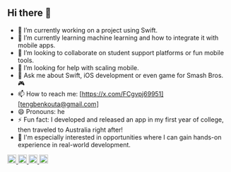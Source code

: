 ## Hi there 👋

- 🔭 I’m currently working on a project using Swift.
- 🌱 I’m currently learning machine learning and how to integrate it with mobile apps.
- 👯 I’m looking to collaborate on student support platforms or fun mobile tools.
- 🤔 I’m looking for help with scaling mobile.
- 💬 Ask me about Swift, iOS development or even game for Smash Bros. 🎮
- 📫 How to reach me: [https://x.com/FCgvpj69951][tengbenkouta@gmail.com]
- 😄 Pronouns: he
- ⚡ Fun fact: I developed and released an app in my first year of college, then traveled to Australia right after!
- 💼 I'm especially interested in opportunities where I can gain hands-on experience in real-world development.

<p align="left">
  <a href="https://github.com/Keichan15">
    <img height="20" src="https://komarev.com/ghpvc/?username=dogofsunrising" />
  </a>
  <a href="https://github.com/Keichan15">
    <img height="20" src="https://img.shields.io/github/followers/dogofsunrising?label=follow&logo=github&style=flat" />
  </a>
  <a href="http://qiita.com/Keichan_15">
    <img height="20" src="https://qiita-badge.apiapi.app/s/INUSHIBA/posts.svg" />
  </a>
  <a href="http://qiita.com/Keichan_15">
    <img height="20" src="https://qiita-badge.apiapi.app/s/INUSHIBA/contributions.svg" />
  </a>
</p>
